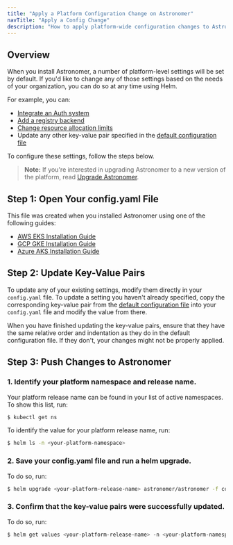 ```yaml
---
title: "Apply a Platform Configuration Change on Astronomer"
navTitle: "Apply a Config Change"
description: "How to apply platform-wide configuration changes to Astronomer via Helm."
---
```


## Overview

When you install Astronomer, a number of platform-level settings will be set by default. If you'd like to change any of those settings based on the needs of your organization, you can do so at any time using Helm.

For example, you can:

* [Integrate an Auth system](https://www.astronomer.io/docs/enterprise/v0.23/manage-astronomer/integrate-auth-system)
* [Add a registry backend](https://www.astronomer.io/docs/enterprise/v0.23/manage-astronomer/registry-backend)
* [Change resource allocation limits](https://www.astronomer.io/docs/enterprise/v0.23/manage-astronomer/configure-platform-resources)
* Update any other key-value pair specified in the [default configuration file](https://github.com/astronomer/docs/blob/main/enterprise/next/reference/default.yaml)

To configure these settings, follow the steps below.

> **Note:** If you're interested in upgrading Astronomer to a new version of the platform, read [Upgrade Astronomer](https://www.astronomer.io/docs/enterprise/v0.23/manage-astronomer/upgrade-astronomer).

## Step 1: Open Your config.yaml File

This file was created when you installed Astronomer using one of the following guides:

* [AWS EKS Installation Guide](https://www.astronomer.io/docs/enterprise/v0.23/install/aws/install-aws-standard#6-configure-your-helm-chart)
* [GCP GKE Installation Guide](https://www.astronomer.io/docs/enterprise/v0.23/install/gcp/install-gcp-standard#7-configure-your-helm-chart)
* [Azure AKS Installation Guide](https://www.astronomer.io/docs/enterprise/v0.23/install/azure/install-azure-standard#6-configure-your-helm-chart)

## Step 2: Update Key-Value Pairs

To update any of your existing settings, modify them directly in your `config.yaml` file. To update a setting you haven't already specified, copy the corresponding key-value pair from the [default configuration file](https://github.com/astronomer/docs/blob/main/enterprise/next/reference/default.yaml) into your `config.yaml` file and modify the value from there.

When you have finished updating the key-value pairs, ensure that they have the same relative order and indentation as they do in the default configuration file. If they don't, your changes might not be properly applied.

## Step 3: Push Changes to Astronomer

### 1. Identify your platform namespace and release name.

Your platform release name can be found in your list of active namespaces. To show this list, run:

```sh
$ kubectl get ns
```

To identify the value for your platform release name, run:

```sh
$ helm ls -n <your-platform-namespace>
```

### 2. Save your config.yaml file and run a helm upgrade.

To do so, run:

```sh
$ helm upgrade <your-platform-release-name> astronomer/astronomer -f config.yaml -n <your-platform-namespace> --version=<your-platform-version>
```

### 3. Confirm that the key-value pairs were successfully updated.

To do so, run:

```sh
$ helm get values <your-platform-release-name> -n <your-platform-namespace>
```
